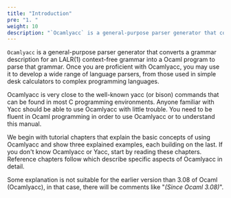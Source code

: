 ```yaml
---
title: "Introduction"
pre: "1. "
weight: 10
description: "`Ocamlyacc` is a general-purpose parser generator that converts a grammar description for an LALR(1) context-free grammar into a Ocaml program to parse that grammar."
---
```


`Ocamlyacc` is a general-purpose parser generator that converts a
grammar description for an LALR(1) context-free grammar into a Ocaml
program to parse that grammar.
 Once you are proficient with Ocamlyacc,
you may use it to develop a wide range of language parsers, from those
used in simple desk calculators to complex programming languages.

Ocamlyacc is very close to the well-known yacc (or bison) commands
that can be found in most C programming environments.
Anyone familiar with Yacc
should be able to use Ocamlyacc with little trouble.  You need to be fluent in
Ocaml programming in order to use Ocamlyacc or to understand this manual.

We begin with tutorial chapters that explain the basic concepts of using
Ocamlyacc and show three explained examples, each building on the last.  If you
don't know Ocamlyacc or Yacc, start by reading these chapters.  Reference
chapters follow which describe specific aspects of Ocamlyacc in detail.

Some explanation is not suitable for the earlier version than 3.08 of Ocaml (Ocamlyacc),
in that case, there will be comments like "_(Since Ocaml 3.08)_".

